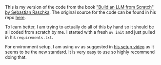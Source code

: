 This is my version of the code from the book ["Build an LLM from Scratch" by Sebastian Raschka](https://www.amazon.com/Build-Large-Language-Model-Scratch/dp/1633437167). The original source for the code can be found in his repo [here](https://github.com/rasbt/LLMs-from-scratch/tree/main).

To learn better, I am trying to actually do all of this by hand so it should be all coded from scratch by me. I started with a fresh `uv init` and just pulled in his `requirements.txt`.

For environment setup, I am using uv as suggested in [his setup video](https://www.youtube.com/watch?v=yAcWnfsZhzo) as it seems to be the new standard. It is very easy to use so highly recommend doing that.